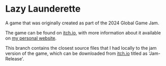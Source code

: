 # Lazy Launderette

A game that was originally created as part of the 2024 Global Game Jam.

The game can be found on [itch.io](https://heckinggoose.itch.io/lazy-launderette), with more information about it available on [my personal website](https://heckinggoose.github.io/Games/LazyLaunderette/index.html).


This branch contains the closest source files that I had locally to the jam version of the game, which can be downloaded from [itch.io](https://heckinggoose.itch.io/lazy-launderette) titled as 'Jam-Release'.
